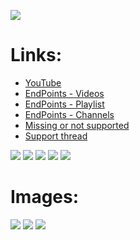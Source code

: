 ![](https://raw.githubusercontent.com/bromix/repository.bromix.storage/master/plugin.video.youtube.KodiMODo/icon.png)
# **Links:**

* [YouTube](http://www.youtube.com)
* [EndPoints - Videos](https://github.com/bromix/plugin.video.youtube.KodiMODo/wiki/EndPoints#videos)
* [EndPoints - Playlist](https://github.com/bromix/plugin.video.youtube.KodiMODo/wiki/EndPoints#playlists)
* [EndPoints - Channels](https://github.com/bromix/plugin.video.youtube.KodiMODo/wiki/EndPoints#channels)
* [Missing or not supported](https://github.com/bromix/plugin.video.youtube.KodiMODo/wiki/Missing-or-Broken)
* [Support thread](http://forum.kodi.tv/showthread.php?tid=200735)

[![](https://www.paypalobjects.com/en_GB/i/btn/btn_donate_LG.gif)](https://goo.gl/U5oVOj) [![](https://www.paypalobjects.com/en_US/i/btn/btn_donate_LG.gif)](https://goo.gl/15V9TN) [![](https://www.paypalobjects.com/de_DE/i/btn/btn_donate_LG.gif)](https://goo.gl/oEjE9E) [![](https://pledgie.com/campaigns/29261.png?skin_name=chrome)](https://goo.gl/K4RZrZ) [![](https://raw.githubusercontent.com/bromix/repository.bromix.storage/master/flattr-badge-large.png)](http://flattr.com/thing/4196324) 

# **Images:**
![](http://i.imgur.com/W5UEby8.png)
![](http://i.imgur.com/rfqpIYC.png)
![](http://i.imgur.com/hoIuZ1K.png)
